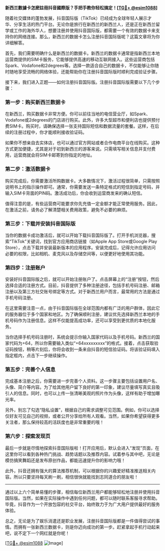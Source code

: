 **新西兰數據卡怎麽註冊抖音國際版？手把手教你轻松搞定！[[TG💪+ @esim1088](https://t.me/s/esim1088)]**

随着社交媒体的蓬勃发展，抖音国际版（TikTok）已经成为全球年轻人展示才华、分享生活的热门平台。无论你是旅行在新西兰的新西兰人，还是正在新西兰留学或工作的海外华人，想要注册并使用抖音国际版，都需要一个有效的数据卡来支持你的网络连接。那么，新西兰的数据卡怎么注册抖音国际版呢？这篇文章将为你详细解答。

首先，我们需要明确什么是新西兰的数据卡。新西兰的数据卡通常是指新西兰本地运营商提供的SIM卡服务，它能够提供高速的移动互联网接入。这些运营商包括Spark、Vodafone和2degrees等。选择一款适合自己的数据卡，不仅能够让你随时随地享受流畅的网络体验，还能帮助你在注册抖音国际版时顺利完成验证步骤。

接下来，我们进入正题——如何注册抖音国际版。注册抖音国际版需要以下几个步骤：

### 第一步：购买新西兰数据卡

在新西兰，购买数据卡非常方便。你可以前往当地的电信营业厅，如Spark、Vodafone或2degrees的门店进行购买。此外，许多大型超市和便利店也提供预付费SIM卡。购买时，请确保选择一张支持国际短信和数据流量的套餐。这样，在后续的注册过程中，你才能顺利接收验证码。

如果你不想亲自去实体店，也可以通过官方网站或者合作电商平台在线购买。这种方式更加便捷，尤其是对于初到新西兰的游客来说。只需填写相关信息并支付费用，运营商就会将SIM卡邮寄到你指定的地址。

### 第二步：激活数据卡

购买完成后，你需要激活所购数据卡。大多数情况下，激活过程很简单，只需按照说明书上的指示操作即可。通常，你需要发送一条特定格式的短信到指定号码，并输入SIM卡背面的PIN码。激活成功后，你会收到运营商发来的确认短信。

值得注意的是，有些运营商可能要求你先充值一定金额才能正常使用服务。因此，在激活之前，请务必了解清楚相关费用政策，避免不必要的麻烦。

### 第三步：下载并安装抖音国际版

当你的数据卡成功激活后，就可以开始下载抖音国际版了。打开手机浏览器，搜索“TikTok”关键词，找到官方应用商店链接（如Apple App Store或Google Play Store），点击下载并安装最新版本的应用程序。安装完成后，记得允许应用访问必要的权限，比如相机、麦克风以及存储空间等，以便更好地使用其功能。

### 第四步：注册账户

安装好抖音国际版之后，就可以开始注册账户了。点击屏幕上的“注册”按钮，然后选择合适的注册方式。目前，抖音提供了多种注册途径，包括手机号码注册、邮箱注册以及第三方社交账号绑定等方式。对于新西兰用户而言，最常用的方法是通过手机号码注册。

在这里需要注意一点，由于抖音国际版在全球范围内都有广泛的用户群体，因此它的服务器位于多个国家和地区。为了确保顺利注册，建议优先选择新西兰本地的手机号码作为注册信息。这样不仅能提高成功率，还可以享受到更优质的本地化服务。

当你选择手机号码注册时，系统会提示你输入国家代码以及手机号码。新西兰的国家代码为+64，所以你需要输入类似“+64xxxxxxxxx”的格式。接着，点击获取验证码按钮，稍等片刻后，你将会收到一条来自抖音的短信验证码。将该验证码填入指定框内，点击下一步继续操作。

### 第五步：完善个人信息

完成基本注册之后，你需要进一步完善个人资料。这一步骤主要包括设置用户名、头像、简介等内容。为了给其他用户留下良好的第一印象，建议尽量填写真实且吸引人的信息。同时，也可以上传一张清晰美观的照片作为头像，这样有助于增加曝光率。

另外，别忘了勾选“隐私设置”，根据自己的需求调整可见范围。例如，你可以选择仅好友可见自己的视频，或者公开分享给所有人观看。当然，如果你希望获得更多关注者，那么保持较高的活跃度也是非常重要的哦！

### 第六步：探索发现页

最后一步就是尽情地探索抖音国际版啦！打开应用后，默认会进入“发现”页面，在这里你可以看到各种热门挑战、趋势话题以及推荐内容。试着参与其中吧，无论是模仿搞笑舞蹈还是发布原创作品，都能迅速提升你的影响力哦！

此外，抖音还拥有强大的算法推荐机制，可以根据你的兴趣爱好精准推送相关内容。所以只要坚持每天刷一刷，相信很快就能找到志同道合的朋友啦！

---

通过以上六个简单易懂的步骤，相信每位新西兰用户都能够轻松地注册并使用抖音国际版。当然，如果在实际操作中遇到任何问题，都可以随时联系客服寻求帮助。毕竟，抖音作为一个开放包容的社交平台，始终致力于为广大用户提供最好的服务体验。

总之，无论是为了娱乐消遣还是职业发展，注册抖音国际版都是一件值得尝试的事情。而拥有一张新西兰数据卡，则是你迈向成功的第一步。赶紧拿起手机行动起来吧，说不定下一个网红就是你呢！

[[TG💪+ @esim1088](https://t.me/s/esim1088) ![Image](https://i.postimg.cc/4NQfJmqS/Snipaste-2025-05-13-00-14-12.png)]